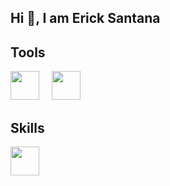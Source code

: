 ## Hi 👋, I am Erick Santana 

## Tools
<div align="left">
    <img height="46" src="https://cdn.jsdelivr.net/gh/devicons/devicon/icons/windows8/windows8-original.svg">
     &nbsp;&nbsp;&nbsp;
     <img height="46" src="https://cdn.jsdelivr.net/gh/devicons/devicon/icons/git/git-original.svg">
    &nbsp;&nbsp;&nbsp;&nbsp;&nbsp;&nbsp;&nbsp;&nbsp;&nbsp;&nbsp;&nbsp;&nbsp;&nbsp;
</div>

## Skills
<div align="left">
    <img height="46" src="https://cdn.jsdelivr.net/gh/devicons/devicon/icons/java/java-original.svg">
    &nbsp;&nbsp;&nbsp;&nbsp;&nbsp;&nbsp;&nbsp;&nbsp;&nbsp;&nbsp;&nbsp;&nbsp;&nbsp;
</div>

